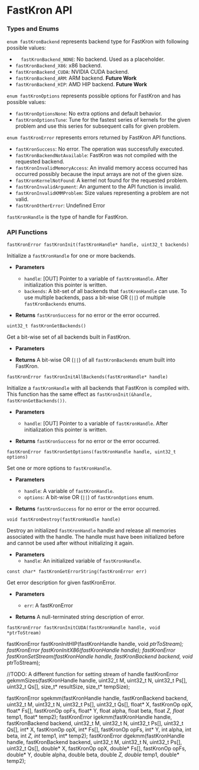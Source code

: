 # FastKron API

### Types and Enums

`enum fastKronBackend` represents backend type for FastKron with following possible values:
* `  fastKronBackend_NONE`: No backend. Used as a placeholder.
* `fastKronBackend_X86`: x86 backend.
* `fastKronBackend_CUDA`: NVIDIA CUDA backend.
* `fastKronBackend_ARM`: ARM backend. **Future Work**
* `fastKronBackend_HIP`: AMD HIP backend. **Future Work**

`enum fastKronOptions` represents possible options for FastKron and has possible values:
* `fastKronOptionsNone`: No extra options and default behavior.
* `fastKronOptionsTune`: Tune for the fastest series of kernels for the given problem and use this series for subsequent calls for given problem.

`enum fastKronError` represents errors returned by FastKron API functions.
  * `fastKronSuccess`: No error. The operation was successfully executed.
  * `fastKronBackendNotAvailable`: FastKron was not compiled with the requested backend.
  * `fastKronInvalidMemoryAccess`: An invalid memory access occurred has occurred possibly because the input arrays are not of the given size.
  * `fastKronKernelNotFound`: A kernel not found for the requested problem.
  * `fastKronInvalidArgument`: An argument to the API function is invalid.
  * `fastKronInvalidKMMProblem`: Size values representing a problem are not valid.
  * `fastKronOtherError`: Undefined Error

`fastKronHandle` is the type of handle for FastKron.


### API Functions

`fastKronError fastKronInit(fastKronHandle* handle, uint32_t backends)`

Initialize a `fastKronHandle` for one or more backends.

* **Parameters**

    * `handle`: [OUT] Pointer to a variable of `fastKronHandle`. After initialization this pointer is written.
    * `backends`: A bit-set of all backends that `fastKronHandle` can use. To use multiple backends, pass a bit-wise OR (`||`) of multiple `fastKronBackends` enums.

* **Returns**
    `fastKronSuccess` for no error or the error occurred.


`uint32_t fastKronGetBackends()`

Get a bit-wise set of all backends built in FastKron.

* **Parameters**

* **Returns**
    A bit-wise OR (`||`) of all `fastKronBackends` enum built into FastKron.

`fastKronError fastKronInitAllBackends(fastKronHandle* handle)`

Initialize a `fastKronHandle` with all backends that FastKron is compiled with.
This function has the same effect as `fastKronInit(&handle, fastKronGetBackends())`.

* **Parameters**

    * `handle`: [OUT] Pointer to a variable of `fastKronHandle`. After initialization this pointer is written.

* **Returns**
    `fastKronSuccess` for no error or the error occurred.

`fastKronError fastKronSetOptions(fastKronHandle handle, uint32_t options)`

Set one or more options to `fastKronHandle`.

* **Parameters**
    * `handle`: A variable of `fastKronHandle`.
    * `options`: A bit-wise OR (`||`) of `fastKronOptions` enum.

* **Returns**
    `fastKronSuccess` for no error or the error occurred.

`void fastKronDestroy(fastKronHandle handle)`

Destroy an initialized `fastKronHandle` handle and release all memories associated with the handle.
The handle must have been initialized before and cannot be used after without initializing it again.

* **Parameters**
    * `handle`: An initialized variable of `fastKronHandle`.

`const char* fastKronGetErrorString(fastKronError err)`

Get error description for given fastKronError.

* **Parameters**
    * `err`: A fastKronError

* **Returns**
    A null-terminated string description of error.

`fastKronError fastKronInitCUDA(fastKronHandle handle, void *ptrToStream)`

fastKronError fastKronInitHIP(fastKronHandle handle, void *ptrToStream);
fastKronError fastKronInitX86(fastKronHandle handle);
fastKronError fastKronSetStream(fastKronHandle handle, fastKronBackend backend, void* ptrToStream);

//TODO: A different function for setting stream of handle
fastKronError gekmmSizes(fastKronHandle handle, uint32_t M, uint32_t N, uint32_t Ps[], uint32_t Qs[],
                       size_t* resultSize, size_t* tempSize);

fastKronError sgekmm(fastKronHandle handle, fastKronBackend backend, 
                     uint32_t M, uint32_t N, uint32_t Ps[], uint32_t Qs[],
                     float* X, fastKronOp opX,
                     float* Fs[], fastKronOp opFs,
                     float* Y, float alpha, float beta,
                     float *Z, float* temp1, float* temp2);
fastKronError igekmm(fastKronHandle handle, fastKronBackend backend,
                     uint32_t M, uint32_t N, uint32_t Ps[], uint32_t Qs[],
                     int* X, fastKronOp opX,
                     int* Fs[], fastKronOp opFs, 
                     int* Y, int alpha, int beta,
                     int *Z, int* temp1, int* temp2);
fastKronError dgekmm(fastKronHandle handle, fastKronBackend backend,
                     uint32_t M, uint32_t N, uint32_t Ps[], uint32_t Qs[],
                     double* X, fastKronOp opX,
                     double* Fs[], fastKronOp opFs,
                     double* Y, double alpha, double beta,
                     double *Z, double* temp1, double* temp2);